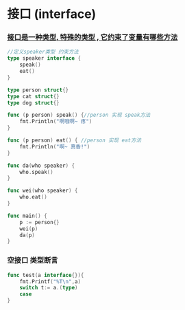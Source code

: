 # 接口 (interface)

### <u>接口是一种类型, 特殊的类型 , 它约束了变量有哪些方法</u>



```go
//定义speaker类型 约束方法
type speaker interface {
	speak()
	eat()
}

type person struct{}
type cat struct{}
type dog struct{}

func (p person) speak() {//person 实现 speak方法
	fmt.Println("啊哦啊~ 疼")
}

func (p person) eat() {	//person 实现 eat方法
	fmt.Println("啊~ 真香!")
}

func da(who speaker) {
	who.speak()
}

func wei(who speaker) {
	who.eat()
}

func main() {
	p := person{}
	wei(p)
	da(p)
}

```



### 空接口  类型断言

```go
func test(a interface{}){
    fmt.Printf("%T\n",a)
    switch t:= a.(type)
    case
}
```



